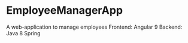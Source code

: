 # EmployeeManagerApp
A web-application to manage employees
Frontend: Angular 9
Backend: Java 8 Spring
